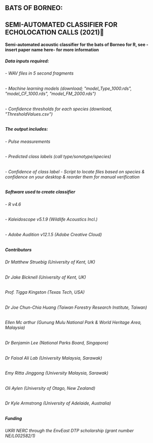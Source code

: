 ## BATS OF BORNEO:
## SEMI-AUTOMATED CLASSIFIER FOR ECHOLOCATION CALLS (2021)🦇
#### Semi-automated acoustic classifier for the bats of Borneo for R, see -insert paper name here- for more information 

##### Data inputs required:
###### - WAV files in 5 second fragments
###### - Machine learning models (download; "model_Type_1000.rds", "model_CF_1000.rds", "model_FM_2000.rds")
###### - Confidence thresholds for each species (download, "ThresholdValues.csv")

##### The output includes: 
###### - Pulse measurements 
###### - Predicted class labels (call type/sonotype/species) 
###### - Confidence of class label - Script to locate files based on species & confidence on your desktop & reorder them for manual verification

##### Software used to create classifier
###### - R v4.6
###### - Kaleidoscope v5.1.9 (Wildlife Acoustics Incl.)
###### - Adobe Audition v12.1.5 (Adobe Creative Cloud)

##### Contributors
###### Dr Matthew Struebig (University of Kent, UK)
###### Dr Jake Bicknell (University of Kent, UK)
###### Prof. Tigga Kingston (Texas Tech, USA)
###### Dr Joe Chun-Chia Huang (Taiwan Forestry Research Institute, Taiwan)
###### Ellen Mc arthur (Gunung Mulu National Park & World Heritage Area, Malaysia)
###### Dr Benjamin Lee (National Parks Board, Singapore)
###### Dr Faisal Ali Lab (University Malaysia, Sarawak)
###### Emy Ritta Jinggong (University Malaysia, Sarawak)
###### Oli Aylen (University of Otago, New Zealand)
###### Dr Kyle Armstrong (University of Adelaide, Australia)

##### Funding
###### UKRI NERC through the EnvEast DTP scholarship (grant number NE/L002582/1)

